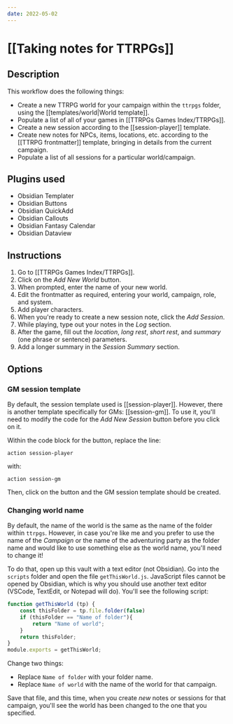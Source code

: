 ```yaml
---
date: 2022-05-02
---
```

# [[Taking notes for TTRPGs]]


## Description

This workflow does the following things:
- Create a new TTRPG world for your campaign within the `ttrpgs` folder, using the [[templates/world|World template]].
- Populate a list of all of your games in [[TTRPGs Games Index/TTRPGs]].
- Create a new session according to the [[session-player]] template.
- Create new notes for NPCs, items, locations, etc. according to the [[TTRPG frontmatter]] template, bringing in details from the current campaign.
- Populate a list of all sessions for a particular world/campaign.

## Plugins used

- Obsidian Templater
- Obsidian Buttons
- Obsidian QuickAdd
- Obsidian Callouts
- Obsidian Fantasy Calendar
- Obsidian Dataview


## Instructions

1. Go to [[TTRPGs Games Index/TTRPGs]].
2. Click on the _Add New World_ button.
3. When prompted, enter the name of your new world.
4. Edit the frontmatter as required, entering your world, campaign, role, and system.
5. Add player characters.
6. When you're ready to create a new session note, click the _Add Session_.
7. While playing, type out your notes in the _Log_ section.
8. After the game, fill out the _location_, _long rest_, _short rest_, and _summary_ (one phrase or sentence) parameters.
9. Add a longer summary in the _Session Summary_ section.

## Options

### GM session template

By default, the session template used is [[session-player]]. However, there is another template specifically for GMs: [[session-gm]]. To use it, you'll need to modify the code for the _Add New Session_ button before you click on it. 

Within the code block for the button, replace the line:

`action session-player`

with:

`action session-gm`

Then, click on the button and the GM session template should be created.

### Changing world name

By default, the name of the world is the same as the name of the folder within `ttrpgs`. However, in case you're like me and you prefer to use the name of the _Campaign_ or the name of the adventuring party as the folder name and would like to use something else as the world name, you'll need to change it!

To do that, open up this vault with a text editor (not Obsidian). Go into the `scripts` folder and open the file `getThisWorld.js`. JavaScript files cannot be opened by Obsidian, which is why you should use another text editor (VSCode, TextEdit, or Notepad will do). You'll see the following script:

```js
function getThisWorld (tp) {
    const thisFolder = tp.file.folder(false)
    if (thisFolder == "Name of folder"){
        return "Name of world";
    }
    return thisFolder;
}
module.exports = getThisWorld;
```

Change two things:
- Replace `Name of folder` with your folder name.
- Replace `Name of world` with the name of the world for that campaign.

Save that file, and this time, when you create *new* notes or sessions for that campaign, you'll see the world has been changed to the one that you specified.